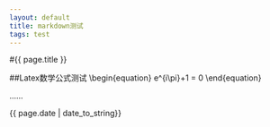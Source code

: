 ```yaml
---
layout: default
title: markdown测试
tags: test
---
```


#{{ page.title }}


##Latex数学公式测试
\begin{equation}
e^{i\pi}+1 = 0
\end{equation}

……

{{ page.date | date_to_string}}

